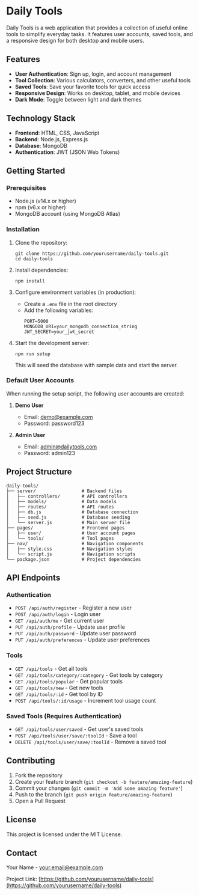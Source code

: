 # Daily Tools

Daily Tools is a web application that provides a collection of useful online tools to simplify everyday tasks. It features user accounts, saved tools, and a responsive design for both desktop and mobile users.

## Features

- **User Authentication**: Sign up, login, and account management
- **Tool Collection**: Various calculators, converters, and other useful tools
- **Saved Tools**: Save your favorite tools for quick access
- **Responsive Design**: Works on desktop, tablet, and mobile devices
- **Dark Mode**: Toggle between light and dark themes

## Technology Stack

- **Frontend**: HTML, CSS, JavaScript
- **Backend**: Node.js, Express.js
- **Database**: MongoDB
- **Authentication**: JWT (JSON Web Tokens)

## Getting Started

### Prerequisites

- Node.js (v14.x or higher)
- npm (v6.x or higher)
- MongoDB account (using MongoDB Atlas)

### Installation

1. Clone the repository:
   ```
   git clone https://github.com/yourusername/daily-tools.git
   cd daily-tools
   ```

2. Install dependencies:
   ```
   npm install
   ```

3. Configure environment variables (in production):
   - Create a `.env` file in the root directory
   - Add the following variables:
     ```
     PORT=5000
     MONGODB_URI=your_mongodb_connection_string
     JWT_SECRET=your_jwt_secret
     ```

4. Start the development server:
   ```
   npm run setup
   ```
   This will seed the database with sample data and start the server.

### Default User Accounts

When running the setup script, the following user accounts are created:

1. **Demo User**
   - Email: demo@example.com
   - Password: password123

2. **Admin User**
   - Email: admin@dailytools.com
   - Password: admin123

## Project Structure

```
daily-tools/
├── server/                 # Backend files
│   ├── controllers/        # API controllers
│   ├── models/             # Data models
│   ├── routes/             # API routes
│   ├── db.js               # Database connection
│   ├── seed.js             # Database seeding
│   └── server.js           # Main server file
├── pages/                  # Frontend pages
│   ├── user/               # User account pages
│   └── tools/              # Tool pages
├── nav/                    # Navigation components
│   ├── style.css           # Navigation styles
│   └── script.js           # Navigation scripts
└── package.json            # Project dependencies
```

## API Endpoints

### Authentication

- `POST /api/auth/register` - Register a new user
- `POST /api/auth/login` - Login user
- `GET /api/auth/me` - Get current user
- `PUT /api/auth/profile` - Update user profile
- `PUT /api/auth/password` - Update user password
- `PUT /api/auth/preferences` - Update user preferences

### Tools

- `GET /api/tools` - Get all tools
- `GET /api/tools/category/:category` - Get tools by category
- `GET /api/tools/popular` - Get popular tools
- `GET /api/tools/new` - Get new tools
- `GET /api/tools/:id` - Get tool by ID
- `POST /api/tools/:id/usage` - Increment tool usage count

### Saved Tools (Requires Authentication)

- `GET /api/tools/user/saved` - Get user's saved tools
- `POST /api/tools/user/save/:toolId` - Save a tool
- `DELETE /api/tools/user/save/:toolId` - Remove a saved tool

## Contributing

1. Fork the repository
2. Create your feature branch (`git checkout -b feature/amazing-feature`)
3. Commit your changes (`git commit -m 'Add some amazing feature'`)
4. Push to the branch (`git push origin feature/amazing-feature`)
5. Open a Pull Request

## License

This project is licensed under the MIT License.

## Contact

Your Name - your.email@example.com

Project Link: [https://github.com/yourusername/daily-tools](https://github.com/yourusername/daily-tools) 